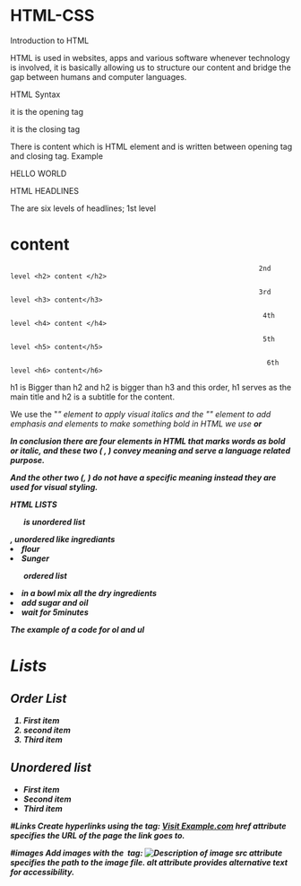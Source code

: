 # HTML-CSS
Introduction to HTML 

HTML is used in websites, apps and various software whenever technology is involved, it is basically allowing us to structure our content and bridge the gap between humans and computer languages. 

HTML Syntax  

<p> it is the opening tag 

</p> it is the closing tag 

There is content which is HTML element and is written between opening tag and closing tag. Example <p> HELLO WORLD </p> 

HTML HEADLINES 

The are six levels of headlines; 1st level <h1> content </h1> 

                                                                  2nd level <h2> content </h2> 

                                                                  3rd level <h3> content</h3> 

                                                                   4th level <h4> content </h4> 

                                                                   5th level <h5> content</h5> 

                                                                    6th level <h6> content</h6> 

h1 is Bigger than h2 and h2 is bigger than h3 and this order, h1 serves as the main title and h2 is a subtitle for the content. 

 We use the "<i>" element to apply visual italics and the "<em>" element to add emphasis and elements to make something bold in HTML we use <strong> or <b> 

In conclusion there are four elements in HTML that marks words as bold or italic, and these two (<em> , <strong>) convey meaning and serve a language related purpose. 

And the other two (<i>, <b>) do not have a specific meaning instead they are used for visual styling. 

HTML LISTS 

<ul> is unordered list </ul>, unordered like ingrediants 

<li>flour</li> 

<li>Sunger</li> 

<ol> ordered list </ol>  

<li>in a bowl mix all the dry ingredients</li> 

<li>add sugar and oil</li> 

<li>wait for 5minutes</li> 

The example of a code for ol and ul 
<!DOCTYPE html>
<html lang="en">
<head>
    <meta charset="UTF-8">
    <meta name="viewport" content="width=device-width, initial-scale=1.0">
    <title>Lists</title>
</head>
<body>
    <h1>Lists</h1>
    <h2>Order List</h2>
    <ol>
        <li>First item</li>
        <li>second item</li>
        <li>Third item</li>
    </ol>
    <h2>Unordered list</h2>
    <ul>
        <li>First item</li>
        <li>Second item</li>
        <li>Third item</li>
    </ul>
</body>
</html>

#Links
Create hyperlinks using the <a> tag:
<a href="https://www.example.com">Visit Example.com</a>
href attribute specifies the URL of the page the link goes to.

#images
Add images with the <img> tag:
<img src="image.jpg" alt="Description of image">
src attribute specifies the path to the image file.
alt attribute provides alternative text for accessibility.
 
